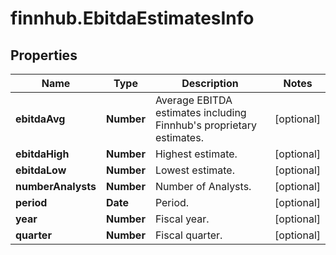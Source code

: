 # finnhub.EbitdaEstimatesInfo

## Properties

Name | Type | Description | Notes
------------ | ------------- | ------------- | -------------
**ebitdaAvg** | **Number** | Average EBITDA estimates including Finnhub&#39;s proprietary estimates. | [optional] 
**ebitdaHigh** | **Number** | Highest estimate. | [optional] 
**ebitdaLow** | **Number** | Lowest estimate. | [optional] 
**numberAnalysts** | **Number** | Number of Analysts. | [optional] 
**period** | **Date** | Period. | [optional] 
**year** | **Number** | Fiscal year. | [optional] 
**quarter** | **Number** | Fiscal quarter. | [optional] 


